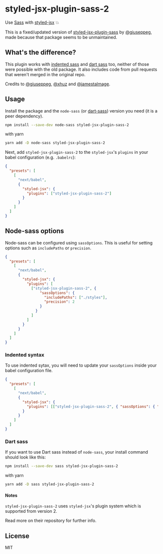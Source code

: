 # styled-jsx-plugin-sass-2

Use [Sass](http://sass-lang.com/) with [styled-jsx](https://github.com/vercel/styled-jsx) 💥

This is a fixed/updated version of [styled-jsx-plugin-sass](https://github.com/giuseppeg/styled-jsx-plugin-sass) by [@giuseppeg](https://github.com/giuseppeg), made because that package seems to be unmaintained. 

## What's the difference?

This plugin works with [indented sass](#indented-syntax) and [dart sass](#dart-sass) too, neither of those were possible with the old package. It also includes code from pull requests that weren't merged in the original repo.

Credits to [@giuseppeg](https://github.com/giuseppeg), [@xhuz](https://github.com/xhuz) and [@jamestalmage](https://github.com/jamestalmage).

## Usage

Install the package and the `node-sass` (or [dart-sass](#dart-sass)) version you need (it is a peer dependency).

```sh
npm install --save-dev node-sass styled-jsx-plugin-sass-2
```

with yarn

```sh
yarn add -D node-sass styled-jsx-plugin-sass-2
```

Next, add `styled-jsx-plugin-sass-2` to the `styled-jsx`'s `plugins` in your babel configuration (e.g. `.babelrc`):

```json
{
  "presets": [
    [
      "next/babel",
      {
        "styled-jsx": {
          "plugins": ["styled-jsx-plugin-sass-2"]
        }
      }
    ]
  ]
}
```

## Node-sass options

Node-sass can be configured using `sassOptions`. This is useful for setting options such as `includePaths` or `precision`.

```json
{
  "presets": [
    [
      "next/babel",
      {
        "styled-jsx": {
          "plugins": [
            ["styled-jsx-plugin-sass-2", {
                "sassOptions": {
                  "includePaths": ["./styles"],
                  "precision": 2
                }
              }
            ]
          ]
        }
      }
    ]
  ]
}
```

### Indented syntax

To use indented sytax, you will need to update your `sassOptions` inside your babel configuration file.

```json
{
  "presets": [
    [
      "next/babel",
      {
        "styled-jsx": {
          "plugins": [["styled-jsx-plugin-sass-2", { "sassOptions": { "indentedSyntax": true } }]]
        }
      }
    ]
  ]
}
```

### Dart sass

If you want to use Dart sass instead of `node-sass`, your install command should look like this:

```sh
npm install --save-dev sass styled-jsx-plugin-sass-2
```

with yarn

```sh
yarn add -D sass styled-jsx-plugin-sass-2
```

#### Notes

`styled-jsx-plugin-sass-2` uses `styled-jsx`'s plugin system which is supported from version 2.

Read more on their repository for further info.

## License

MIT
